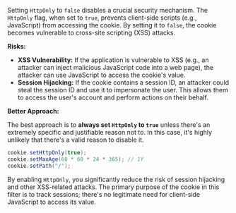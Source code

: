 Setting `HttpOnly` to `false` disables a crucial security mechanism.  The `HttpOnly` flag, when set to `true`, prevents client-side scripts (e.g., JavaScript) from accessing the cookie.  By setting it to `false`, the cookie becomes vulnerable to cross-site scripting (XSS) attacks.

**Risks:**

*   **XSS Vulnerability:** If the application is vulnerable to XSS (e.g., an attacker can inject malicious JavaScript code into a web page), the attacker can use JavaScript to access the cookie's value.
*   **Session Hijacking:**  If the cookie contains a session ID, an attacker could steal the session ID and use it to impersonate the user.  This allows them to access the user's account and perform actions on their behalf.

**Better Approach:**

The best approach is to **always set `HttpOnly` to `true`** unless there's an extremely specific and justifiable reason not to.  In this case, it's highly unlikely that there's a valid reason to disable it.

```java
cookie.setHttpOnly(true);
cookie.setMaxAge(60 * 60 * 24 * 365); // 1Y
cookie.setPath("/");
```

By enabling `HttpOnly`, you significantly reduce the risk of session hijacking and other XSS-related attacks. The primary purpose of the cookie in this filter is to track sessions; there's no legitimate need for client-side JavaScript to access its value.